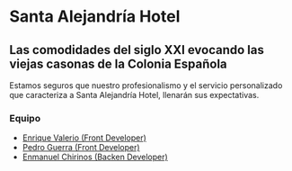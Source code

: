 # Santa Alejandría Hotel
## Las comodidades del siglo XXI evocando las viejas casonas de la Colonia Española

Estamos seguros que nuestro profesionalismo y el servicio personalizado que caracteriza a Santa Alejandría Hotel, llenarán sus expectativas.

### Equipo
* [Enrique Valerio (Front Developer)](https://github.com/Caballero73 "Enrique Valerio - Front Developer")
* [Pedro Guerra (Front Developer)](https://github.com/pdrowr "Pedro Guerra - Front Developer")
* [Enmanuel Chirinos (Backen Developer)](https://github.com/EnmChs "Enmanuel Chirinos - Backen Developer")


